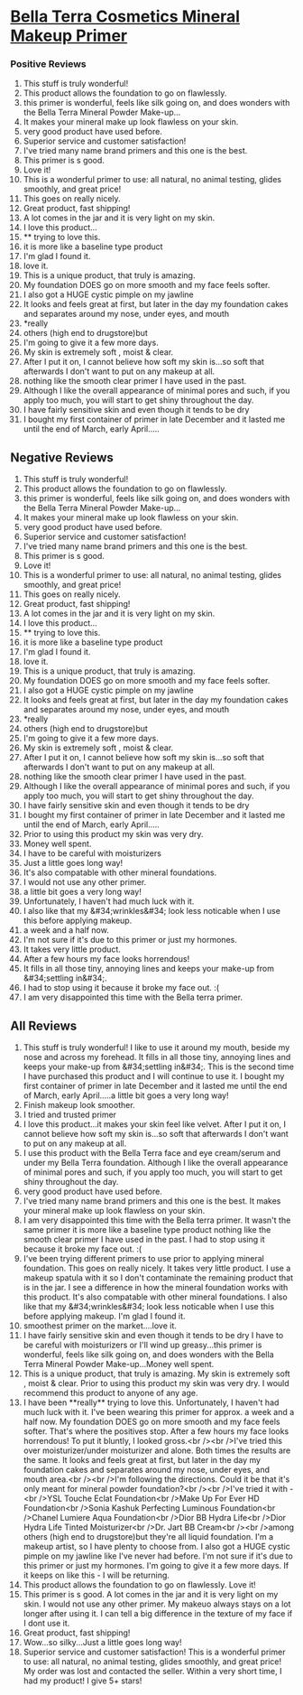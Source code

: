 # [Bella Terra Cosmetics Mineral Makeup Primer](https://products.checkmycream.com/products/Bella-Terra-Cosmetics-Mineral-Makeup-Primer.html)

### Positive Reviews

<ol>
      <li>This stuff is truly wonderful!  </li>
      <li>This product allows the foundation to go on flawlessly.</li>
      <li>this primer is wonderful, feels like silk going on, and does wonders with the Bella Terra Mineral Powder Make-up...</li>
      <li>It makes your mineral make up look flawless on your skin.</li>
      <li>very good product have used before.</li>
      <li>Superior service and customer satisfaction!</li>
      <li>I&#x27;ve tried many name brand primers and this one is the best.  </li>
      <li>This primer is s good.</li>
      <li>Love it!</li>
      <li>This is a wonderful primer to use:  all natural, no animal testing, glides smoothly, and great price!  </li>
      <li>This goes on really nicely.</li>
      <li>Great product,  fast shipping!</li>
      <li>A lot comes in the jar and it is very light on my skin.</li>
      <li>I love this product...</li>
      <li>** trying to love this.</li>
      <li>it is more like a baseline type product</li>
      <li>I&#x27;m glad I found it.</li>
      <li>love it.</li>
      <li>This is a unique product, that truly is amazing.</li>
      <li>My foundation DOES go on more smooth and my face feels softer.</li>
      <li>I also got a HUGE cystic pimple on my jawline</li>
      <li>It looks and feels great at first, but later in the day my foundation cakes and separates around my nose, under eyes, and mouth</li>
      <li>*really</li>
      <li>others (high end to drugstore)but</li>
      <li>I&#x27;m going to give it a few more days.</li>
      <li>My skin is extremely soft , moist &amp; clear.</li>
      <li>After I put it on, I cannot believe how soft my skin is...so soft that afterwards I don&#x27;t want to put on any makeup at all.</li>
      <li>nothing like the smooth clear primer I have used in the past.  </li>
      <li>Although I like the overall appearance of minimal pores and such, if you apply too much, you will start to get shiny throughout the day.</li>
      <li>I have fairly sensitive skin and even though it tends to be dry</li>
      <li>I bought my first container of primer in late December and it lasted me until the end of March, early April.....</li>
</ol>


<h2>Negative Reviews</h2>
<ol>
<li> This stuff is truly wonderful!  </li>
<li> This product allows the foundation to go on flawlessly.</li>
<li> this primer is wonderful, feels like silk going on, and does wonders with the Bella Terra Mineral Powder Make-up...</li>
<li> It makes your mineral make up look flawless on your skin.</li>
<li> very good product have used before.</li>
<li> Superior service and customer satisfaction!</li>
<li> I&#x27;ve tried many name brand primers and this one is the best.  </li>
<li> This primer is s good.</li>
<li> Love it!</li>
<li> This is a wonderful primer to use:  all natural, no animal testing, glides smoothly, and great price!  </li>
<li> This goes on really nicely.</li>
<li> Great product,  fast shipping!</li>
<li> A lot comes in the jar and it is very light on my skin.</li>
<li> I love this product...</li>
<li> ** trying to love this.</li>
<li> it is more like a baseline type product</li>
<li> I&#x27;m glad I found it.</li>
<li> love it.</li>
<li> This is a unique product, that truly is amazing.</li>
<li> My foundation DOES go on more smooth and my face feels softer.</li>
<li> I also got a HUGE cystic pimple on my jawline</li>
<li> It looks and feels great at first, but later in the day my foundation cakes and separates around my nose, under eyes, and mouth</li>
<li> *really</li>
<li> others (high end to drugstore)but</li>
<li> I&#x27;m going to give it a few more days.</li>
<li> My skin is extremely soft , moist &amp; clear.</li>
<li> After I put it on, I cannot believe how soft my skin is...so soft that afterwards I don&#x27;t want to put on any makeup at all.</li>
<li> nothing like the smooth clear primer I have used in the past.  </li>
<li> Although I like the overall appearance of minimal pores and such, if you apply too much, you will start to get shiny throughout the day.</li>
<li> I have fairly sensitive skin and even though it tends to be dry</li>
<li> I bought my first container of primer in late December and it lasted me until the end of March, early April.....</li>
<li> Prior to using this product my skin was very dry.</li>
<li> Money well spent.</li>
<li> I have to be careful with moisturizers</li>
<li> Just a little goes long way!</li>
<li> It&#x27;s also compatable with other mineral foundations.</li>
<li> I would not use any other primer.</li>
<li> a little bit goes a very long way!</li>
<li> Unfortunately, I haven&#x27;t had much luck with it.</li>
<li> I also like that my &amp;#34;wrinkles&amp;#34; look less noticable when I use this before applying makeup.</li>
<li> a week and a half now.</li>
<li> I&#x27;m not sure if it&#x27;s due to this primer or just my hormones.</li>
<li> It takes very little product.</li>
<li> After a few hours my face looks horrendous!</li>
<li> It fills in all those tiny, annoying lines and keeps your make-up from &amp;#34;settling in&amp;#34;.  </li>
<li> I had to stop using it because it broke my face out. :(</li>
<li> I am very disappointed this time with the Bella terra primer.</li>
</ol>

<h2>All Reviews</h2>

<ol>
    <li> This stuff is truly wonderful!  I like to use it around my mouth, beside my nose and across my forehead.  It fills in all those tiny, annoying lines and keeps your make-up from &amp;#34;settling in&amp;#34;.  This is the second time I have purchased this product and I will continue to use it.  I bought my first container of primer in late December and it lasted me until the end of March, early April.....a little bit goes a very long way!</li>
    <li> Finish makeup look smoother.</li>
    <li> I tried and trusted primer</li>
    <li> I love this product...it makes your skin feel like velvet.  After I put it on, I cannot believe how soft my skin is...so soft that afterwards I don&#x27;t want to put on any makeup at all.</li>
    <li> I use this product with the Bella Terra face and eye cream/serum and under my Bella Terra foundation. Although I like the overall appearance of minimal pores and such, if you apply too much, you will start to get shiny throughout the day.</li>
    <li> very good product have used before.</li>
    <li> I&#x27;ve tried many name brand primers and this one is the best.  It makes your mineral make up look flawless on your skin.</li>
    <li> I am very disappointed this time with the Bella terra primer. It wasn&#x27;t the same primer it is more like a baseline type product nothing like the smooth clear primer I have used in the past.  I had to stop using it because it broke my face out. :(</li>
    <li> I&#x27;ve been trying different primers to use prior to applying mineral foundation. This goes on really nicely. It takes very little product. I use a makeup spatula with it so I don&#x27;t contaminate the remaining product that is in the jar. I see a difference in how the mineral foundation works with this product. It&#x27;s also compatable with other mineral foundations. I also like that my &amp;#34;wrinkles&amp;#34; look less noticable when I use this before applying makeup. I&#x27;m glad I found it.</li>
    <li> smoothest primer on the market....love it.</li>
    <li> I have fairly sensitive skin and even though it tends to be dry I have to be careful with moisturizers or I&#x27;ll wind up greasy...this primer is wonderful, feels like silk going on, and does wonders with the Bella Terra Mineral Powder Make-up...Money well spent.</li>
    <li> This is a unique product, that truly is amazing. My skin is extremely soft , moist &amp; clear. Prior to using this product my skin was very dry. I would recommend this product to anyone of any age.</li>
    <li> I have been **really** trying to love this. Unfortunately, I haven&#x27;t had much luck with it. I&#x27;ve been wearing this primer for approx. a week and a half now. My foundation DOES go on more smooth and my face feels softer. That&#x27;s where the positives stop. After a few hours my face looks horrendous! To put it bluntly, I looked gross.&lt;br /&gt;&lt;br /&gt;I&#x27;ve tried this over moisturizer/under moisturizer and alone. Both times the results are the same. It looks and feels great at first, but later in the day my foundation cakes and separates around my nose, under eyes, and mouth area.&lt;br /&gt;&lt;br /&gt;I&#x27;m following the directions. Could it be that it&#x27;s only meant for mineral powder foundation?&lt;br /&gt;&lt;br /&gt;I&#x27;ve tried it with -&lt;br /&gt;YSL Touche Eclat Foundation&lt;br /&gt;Make Up For Ever HD Foundation&lt;br /&gt;Sonia Kashuk Perfecting Luminous Foundation&lt;br /&gt;Chanel Lumiere Aqua Foundation&lt;br /&gt;Dior BB Hydra Life&lt;br /&gt;Dior Hydra Life Tinted Moisturizer&lt;br /&gt;Dr. Jart BB Cream&lt;br /&gt;&lt;br /&gt;among others (high end to drugstore)but they&#x27;re all liquid foundation. I&#x27;m a makeup artist, so I have plenty to choose from. I also got a HUGE cystic pimple on my jawline like I&#x27;ve never had before.  I&#x27;m not sure if it&#x27;s due to this primer or just my hormones. I&#x27;m going to give it a few more days. If it keeps on like this - I will be returning.</li>
    <li> This product allows the foundation to go on flawlessly. Love it!</li>
    <li> This primer is s good. A lot comes in the jar and it is very light on my skin. I would not use any other primer. My makeuo always stays on a lot longer after using it. I can tell a big difference in the texture of my face if I dont use it.</li>
    <li> Great product,  fast shipping!</li>
    <li> Wow...so silky...Just a little goes long way!</li>
    <li> Superior service and customer satisfaction! This is a wonderful primer to use:  all natural, no animal testing, glides smoothly, and great price!  My order was lost and contacted the seller.  Within a very short time, I had my product!  I give 5+ stars!</li>
</ol>




